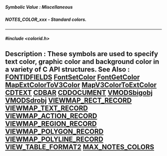 ##### Symbolic Value : Miscellaneous
##### NOTES_COLOR_xxx - Standard colors.
---
##### #include <colorid.h>
**Description :**
These symbols are used to specify text color, graphic color and background 
color in a variety of C API structures.
**See Also :**
[FONTIDFIELDS](D:/md_files/FONTIDFIELDS.md)
[FontSetColor](D:/md_files/FontSetColor.md)
[FontGetColor](D:/md_files/FontGetColor.md)
[MapExtColorToV3Color](D:/md_files/MapExtColorToV3Color.md)
[MapV3ColorToExtColor](D:/md_files/MapV3ColorToExtColor.md)
[CDTEXT](D:/md_files/CDTEXT.md)
[CDBAR](D:/md_files/CDBAR.md)
[CDDOCUMENT](D:/md_files/CDDOCUMENT.md)
[VMODSbigobj](D:/md_files/VMODSbigobj.md)
[VMODSdrobj](D:/md_files/VMODSdrobj.md)
[VIEWMAP_RECT_RECORD](D:/md_files/VIEWMAP_RECT_RECORD.md)
[VIEWMAP_TEXT_RECORD](D:/md_files/VIEWMAP_TEXT_RECORD.md)
[VIEWMAP_ACTION_RECORD](D:/md_files/VIEWMAP_ACTION_RECORD.md)
[VIEWMAP_REGION_RECORD](D:/md_files/VIEWMAP_REGION_RECORD.md)
[VIEWMAP_POLYGON_RECORD](D:/md_files/VIEWMAP_POLYGON_RECORD.md)
[VIEWMAP_POLYLINE_RECORD](D:/md_files/VIEWMAP_POLYLINE_RECORD.md)
[VIEW_TABLE_FORMAT2](D:/md_files/VIEW_TABLE_FORMAT2.md)
[MAX_NOTES_COLORS](D:/md_files/MAX_NOTES_COLORS.md)
---

